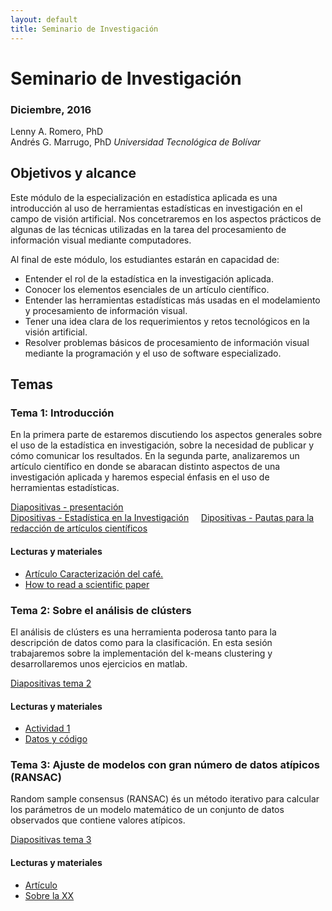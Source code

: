 ```yaml
---
layout: default
title: Seminario de Investigación
---
```


# Seminario de Investigación

### Diciembre, 2016

Lenny A. Romero, PhD    
Andrés G. Marrugo, PhD
*Universidad Tecnológica de Bolívar*

##  Objetivos y alcance

Este módulo de la especialización en estadística aplicada es una introducción al uso de herramientas estadísticas en investigación en el campo de visión artificial. Nos concetraremos en los aspectos prácticos de algunas de las técnicas utilizadas en la tarea del procesamiento de información visual mediante computadores. 

Al final de este módulo, los estudiantes estarán en capacidad de:

- Entender el rol de la estadística en la investigación aplicada.
- Conocer los elementos esenciales de un artículo científico.
- Entender las herramientas estadísticas más usadas en el modelamiento y procesamiento de información visual.
- Tener una idea clara de los requerimientos y retos tecnológicos en la visión artificial.  
- Resolver problemas básicos de procesamiento de información visual mediante la programación y el uso de software especializado.


## Temas

### Tema 1: Introducción

En la primera parte de estaremos discutiendo los aspectos generales sobre el uso de la estadística en investigación, sobre la necesidad de publicar y cómo comunicar los resultados. En la segunda parte, analizaremos un artículo científico en donde se abaracan distinto aspectos de una investigación aplicada y haremos especial énfasis en el uso de herramientas estadísticas.


[Diapositivas - presentación](https://www.dropbox.com/s/hxtbs2xpz80niaj/presentacion-inicial.pdf?dl=0)    
[Dipositivas - Estadística en la Investigación](https://www.dropbox.com/s/y5xkj0dl68t1ue9/estadistica-en-la-inv.pdf?dl=0)    
[Dipositivas - Pautas para la redacción de artículos científicos](https://www.dropbox.com/s/k6mth3edc55uay9/Pautas%20para%20la%20redacci%C3%B3n%20de%20art%C3%ADculos%20cient%C3%ADficos.pdf?dl=0)    

#### Lecturas y materiales

- [Artículo Caracterización del café.](pdfs/24461-85726-1-PB.pdf)
- [How to read a scientific paper](https://www.elsevier.com/connect/infographic-how-to-read-a-scientific-paper "Infographic: How to read a scientific paper")

### Tema 2: Sobre el análisis de clústers

El análisis de clústers es una herramienta poderosa tanto para la descripción de datos como para la clasificación. En esta sesión trabajaremos sobre la implementación del k-means clustering y desarrollaremos unos ejercicios en matlab.

[Diapositivas tema 2](https://www.dropbox.com/s/jkr5kynw30rxkgr/Lecture-02-Unsupervised_Learning_and_Clustering.pdf?dl=0)

#### Lecturas y materiales

- [Actividad 1](https://www.dropbox.com/s/5exzqunefhjjsle/actividad-1.pdf?dl=0)
- [Datos y código](https://www.dropbox.com/s/5a4wh9j2238hw83/act-1.zip?dl=0)

### Tema 3: Ajuste de modelos con gran número de datos atípicos (RANSAC)

Random sample consensus (RANSAC) és un método iterativo para calcular los parámetros de un modelo matemático de un conjunto de datos observados que contiene valores atípicos.

[Diapositivas tema 3](https://www.dropbox.com/s/tnf7jhmfu1r6tbe/lec09_fitting.pdf?dl=0)

#### Lecturas y materiales

- [Artículo]()
- [Sobre la XX]()
